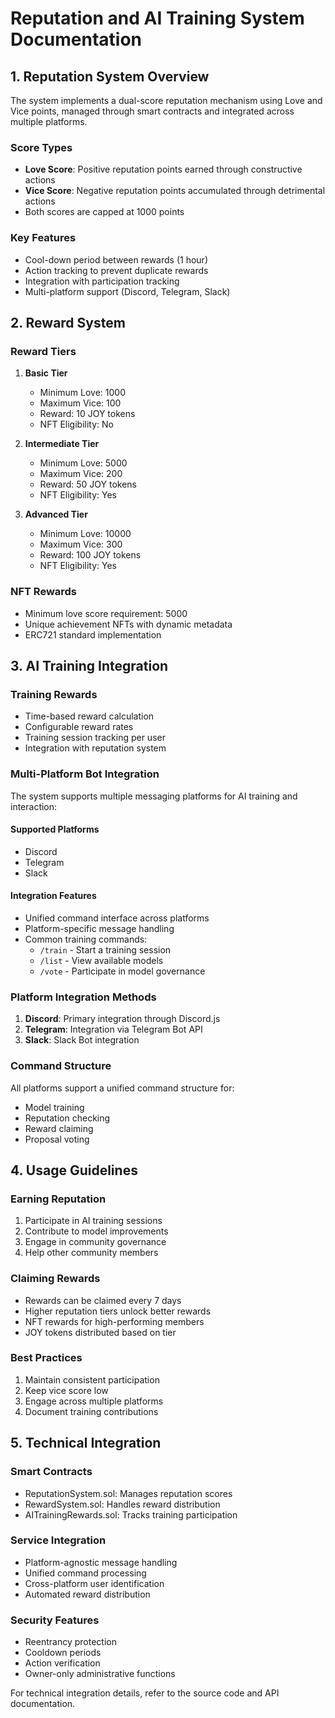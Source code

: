 # Reputation and AI Training System Documentation

## 1. Reputation System Overview

The system implements a dual-score reputation mechanism using Love and Vice points, managed through smart contracts and integrated across multiple platforms.

### Score Types
- **Love Score**: Positive reputation points earned through constructive actions
- **Vice Score**: Negative reputation points accumulated through detrimental actions
- Both scores are capped at 1000 points

### Key Features
- Cool-down period between rewards (1 hour)
- Action tracking to prevent duplicate rewards
- Integration with participation tracking
- Multi-platform support (Discord, Telegram, Slack)

## 2. Reward System

### Reward Tiers
1. **Basic Tier**
   - Minimum Love: 1000
   - Maximum Vice: 100
   - Reward: 10 JOY tokens
   - NFT Eligibility: No

2. **Intermediate Tier**
   - Minimum Love: 5000
   - Maximum Vice: 200
   - Reward: 50 JOY tokens
   - NFT Eligibility: Yes

3. **Advanced Tier**
   - Minimum Love: 10000
   - Maximum Vice: 300
   - Reward: 100 JOY tokens
   - NFT Eligibility: Yes

### NFT Rewards
- Minimum love score requirement: 5000
- Unique achievement NFTs with dynamic metadata
- ERC721 standard implementation

## 3. AI Training Integration

### Training Rewards
- Time-based reward calculation
- Configurable reward rates
- Training session tracking per user
- Integration with reputation system

### Multi-Platform Bot Integration

The system supports multiple messaging platforms for AI training and interaction:

#### Supported Platforms
- Discord
- Telegram
- Slack

#### Integration Features
- Unified command interface across platforms
- Platform-specific message handling
- Common training commands:
  - `/train` - Start a training session
  - `/list` - View available models
  - `/vote` - Participate in model governance

### Platform Integration Methods
1. **Discord**: Primary integration through Discord.js
2. **Telegram**: Integration via Telegram Bot API
3. **Slack**: Slack Bot integration

### Command Structure
All platforms support a unified command structure for:
- Model training
- Reputation checking
- Reward claiming
- Proposal voting

## 4. Usage Guidelines

### Earning Reputation
1. Participate in AI training sessions
2. Contribute to model improvements
3. Engage in community governance
4. Help other community members

### Claiming Rewards
- Rewards can be claimed every 7 days
- Higher reputation tiers unlock better rewards
- NFT rewards for high-performing members
- JOY tokens distributed based on tier

### Best Practices
1. Maintain consistent participation
2. Keep vice score low
3. Engage across multiple platforms
4. Document training contributions

## 5. Technical Integration

### Smart Contracts
- ReputationSystem.sol: Manages reputation scores
- RewardSystem.sol: Handles reward distribution
- AITrainingRewards.sol: Tracks training participation

### Service Integration
- Platform-agnostic message handling
- Unified command processing
- Cross-platform user identification
- Automated reward distribution

### Security Features
- Reentrancy protection
- Cooldown periods
- Action verification
- Owner-only administrative functions

For technical integration details, refer to the source code and API documentation.